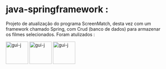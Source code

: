 # java-springframework :
Projeto de atualização do programa ScreenMatch, desta vez com um framework chamado Spring, com Crud (banco de dados) para armazenar os filmes selecionados.
Foram atulizados :

<img align="center" alt="gui-j" height="70" width="70" src="https://cdn.jsdelivr.net/gh/devicons/devicon/icons/java/java-original-wordmark.svg">
<img align="center" alt="gui-j" height="70" width="70" src="https://cdn.jsdelivr.net/gh/devicons/devicon/icons/spring/spring-original-wordmark.svg">
<img align="center" alt="gui-j" height="70" width="70" src="https://cdn.jsdelivr.net/gh/devicons/devicon/icons/maya/maya-original.svg">
          

           
          
